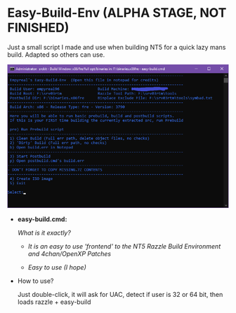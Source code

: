 # Easy-Build-Env (ALPHA STAGE, NOT FINISHED)
Just a small script I made and use when building NT5 for a quick lazy mans build. Adapted so others can use.

![MainMenu](https://github.com/Empyreal96/easy-build-nt5/raw/main/easy-build.png)

- **easy-build.cmd:**

  *What is it exactly?*

  - *It is an easy to use 'frontend' to the NT5 Razzle Build Environment and 4chan/OpenXP Patches*

  - *Easy to use (I hope)*

- How to use?

  Just double-click, it will ask for UAC, detect if user is 32 or 64 bit, then loads razzle + easy-build

